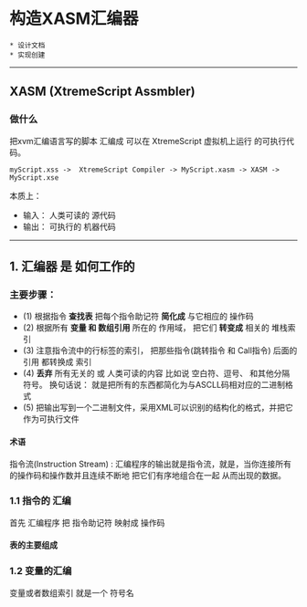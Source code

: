# 构造XASM汇编器
```
* 设计文档
* 实现创建
```
---
## XASM (XtremeScript Assmbler)
### 做什么
把xvm汇编语言写的脚本 汇编成 可以在 XtremeScript 虚拟机上运行 的可执行代码。
```
myScript.xss ->  XtremeScript Compiler -> MyScript.xasm -> XASM -> MyScript.xse
```

本质上：
* 输入： 人类可读的 源代码
* 输出： 可执行的 机器代码

---
## 1. 汇编器 是 如何工作的

### 主要步骤：
* (1) 根据指令 **查找表** 把每个指令助记符 **简化成** 与它相应的 操作码
* (2) 根据所有 **变量 和 数组引用** 所在的 作用域， 把它们 **转变成** 相关的 堆栈索引
* (3) 注意指令流中的行标签的索引， 把那些指令(跳转指令 和 Call指令) 后面的引用 都转换成 索引
* (4) **丢弃** 所有无关的 或 人类可读的内容 比如说 空白符、逗号、 和其他分隔符号。  换句话说： 就是把所有的东西都简化为与ASCLL码相对应的二进制格式
* (5) 把输出写到一个二进制文件，采用XML可以识别的结构化的格式，并把它作为可执行文件

#### 术语
指令流(Instruction Stream) : 汇编程序的输出就是指令流，就是，当你连接所有的操作码和操作数并且连续不断地 把它们有序地组合在一起 从而出现的数据。


### 1.1 指令的 汇编
首先 汇编程序 把 指令助记符 映射成 操作码

#### 表的主要组成

### 1.2 变量的汇编
变量或者数组索引 就是一个 符号名
